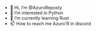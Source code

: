 - 👋 Hi, I’m @AzuroReposty
- 👀 I’m interested in Python
- 🌱 I’m currently learning Rust
- 📫 How to reach me Azuro'R in discord

<!---
AzuroReposty/AzuroReposty is a ✨ special ✨ repository because its `README.md` (this file) appears on your GitHub profile.
You can click the Preview link to take a look at your changes.
--->
